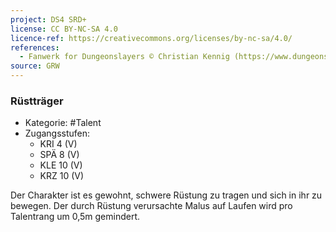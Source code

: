 ```yaml
---
project: DS4 SRD+
license: CC BY-NC-SA 4.0
licence-ref: https://creativecommons.org/licenses/by-nc-sa/4.0/
references: 
  - Fanwerk for Dungeonslayers © Christian Kennig (https://www.dungeonslayers.net/)
source: GRW
---
```


### Rüstträger

- Kategorie: #Talent
- Zugangsstufen:
  - KRI 4 (V)
  - SPÄ 8 (V)
  - KLE 10 (V)
  - KRZ 10 (V)

Der Charakter ist es gewohnt, schwere Rüstung zu tragen und sich in ihr zu bewegen. Der durch Rüstung verursachte Malus auf Laufen wird pro Talentrang um 0,5m gemindert.

